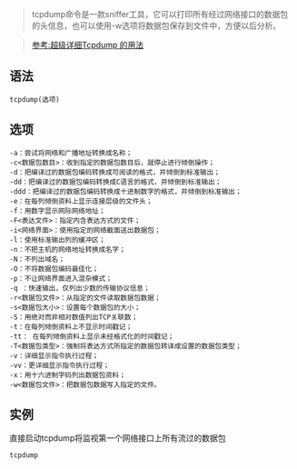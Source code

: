 > tcpdump命令是一款sniffer工具，它可以打印所有经过网络接口的数据包的头信息，也可以使用-w选项将数据包保存到文件中，方便以后分析。

> [参考:超级详细Tcpdump 的用法](https://www.cnblogs.com/maifengqiang/p/3863168.html)

语法
---
    tcpdump(选项)
选项
---
    -a：尝试将网络和广播地址转换成名称；
    -c<数据包数目>：收到指定的数据包数目后，就停止进行倾倒操作；
    -d：把编译过的数据包编码转换成可阅读的格式，并倾倒到标准输出；
    -dd：把编译过的数据包编码转换成C语言的格式，并倾倒到标准输出；
    -ddd：把编译过的数据包编码转换成十进制数字的格式，并倾倒到标准输出；
    -e：在每列倾倒资料上显示连接层级的文件头；
    -f：用数字显示网际网络地址；
    -F<表达文件>：指定内含表达方式的文件；
    -i<网络界面>：使用指定的网络截面送出数据包；
    -l：使用标准输出列的缓冲区；
    -n：不把主机的网络地址转换成名字；
    -N：不列出域名；
    -O：不将数据包编码最佳化；
    -p：不让网络界面进入混杂模式；
    -q ：快速输出，仅列出少数的传输协议信息；
    -r<数据包文件>：从指定的文件读取数据包数据；
    -s<数据包大小>：设置每个数据包的大小；
    -S：用绝对而非相对数值列出TCP关联数；
    -t：在每列倾倒资料上不显示时间戳记；
    -tt： 在每列倾倒资料上显示未经格式化的时间戳记；
    -T<数据包类型>：强制将表达方式所指定的数据包转译成设置的数据包类型；
    -v：详细显示指令执行过程；
    -vv：更详细显示指令执行过程；
    -x：用十六进制字码列出数据包资料；
    -w<数据包文件>：把数据包数据写入指定的文件。

实例
----

直接启动tcpdump将监视第一个网络接口上所有流过的数据包

    tcpdump

